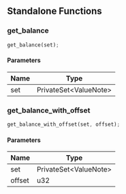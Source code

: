 ## Standalone Functions

### get_balance

```rust
get_balance(set);
```

#### Parameters
| Name | Type |
| --- | --- |
| set | PrivateSet&lt;ValueNote&gt; |

### get_balance_with_offset

```rust
get_balance_with_offset(set, offset);
```

#### Parameters
| Name | Type |
| --- | --- |
| set | PrivateSet&lt;ValueNote&gt; |
| offset | u32 |

